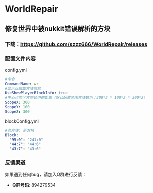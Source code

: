 # WorldRepair
## 修复世界中被nukkit错误解析的方块

### 下载：https://github.com/szzz666/WorldRepair/releases

### 配置文件内容
config.yml
```yaml
#命令
CommandName: wr
#显示玩家脚方块信息
UseShowPlayerBlockInfo: true
#中心点向个方向延申的距离（默认配置范围方块数为：300*2 * 100*2 * 300*2）
ScopeX: 300
ScopeY: 100
ScopeZ: 300
```
blockConfig.yml
```yaml
#老方块: 新方块
Block:
  "95:0": "241:0"
  "44:7": "44:6"
  "43:7": "43:6"
```

### 反馈渠道
如果遇到任何bug，请加入Q群进行反馈：
- **Q群号码**: 894279534

